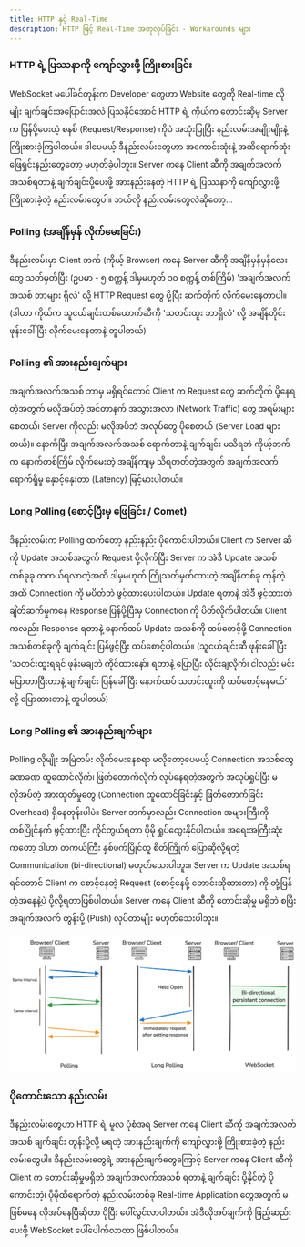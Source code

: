 ```yaml
---
title: HTTP နှင့် Real-Time
description: HTTP ဖြင့် Real-Time အတုလုပ်ခြင်း - Workarounds များ
---
```


### HTTP ရဲ့ ပြဿနာကို ကျော်လွှားဖို့ ကြိုးစားခြင်း

WebSocket မပေါ်ခင်တုန်းက Developer တွေဟာ Website တွေကို Real-time လိုမျိုး ချက်ချင်းအပြောင်းအလဲ ပြသနိုင်အောင် HTTP ရဲ့ ကိုယ်က တောင်းဆိုမှ Server က ပြန်ပို့ပေးတဲ့ စနစ် (Request/Response) ကိုပဲ အသုံးပြုပြီး နည်းလမ်းအမျိုးမျိုးနဲ့ ကြိုးစားခဲ့ကြပါတယ်။ ဒါပေမယ့် ဒီနည်းလမ်းတွေဟာ အကောင်းဆုံးနဲ့ အထိရောက်ဆုံး ဖြေရှင်းနည်းတွေတော့ မဟုတ်ခဲ့ပါဘူး။ Server ကနေ Client ဆီကို အချက်အလက်အသစ်ရတာနဲ့ ချက်ချင်းပို့ပေးဖို့ အားနည်းနေတဲ့ HTTP ရဲ့ ပြဿနာကို ကျော်လွှားဖို့ ကြိုးစားခဲ့တဲ့ နည်းလမ်းတွေပါ။ ဘယ်လို နည်းလမ်းတွေလဲဆိုတော့...

### Polling (အချိန်မှန် လိုက်မေးခြင်း)

ဒီနည်းလမ်းမှာ Client ဘက် (ကိုယ့် Browser) ကနေ Server ဆီကို အချိန်မှန်မှန်လေးတွေ သတ်မှတ်ပြီး (ဥပမာ - ၅ စက္ကန့် ဒါမှမဟုတ် ၁၀ စက္ကန့် တစ်ကြိမ်) 'အချက်အလက်အသစ် ဘာများ ရှိလဲ' လို့ HTTP Request တွေ ပို့ပြီး ဆက်တိုက် လိုက်မေးနေတာပါ။ (ဒါဟာ ကိုယ်က သူငယ်ချင်းတစ်ယောက်ဆီကို 'သတင်းထူး ဘာရှိလဲ' လို့ အချိန်တိုင်း ဖုန်းခေါ်ပြီး လိုက်မေးနေတာနဲ့ တူပါတယ်)

### Polling ၏ အားနည်းချက်များ

အချက်အလက်အသစ် ဘာမှ မရှိရင်တောင် Client က Request တွေ ဆက်တိုက် ပို့နေရတဲ့အတွက် မလိုအပ်တဲ့ အင်တာနက် အသွားအလာ (Network Traffic) တွေ အရမ်းများစေတယ်၊ Server ကိုလည်း မလိုအပ်ဘဲ အလုပ်တွေ ပိုစေတယ် (Server Load များတယ်)။ နောက်ပြီး အချက်အလက်အသစ် ရောက်တာနဲ့ ချက်ချင်း မသိရဘဲ ကိုယ့်ဘက်က နောက်တစ်ကြိမ် လိုက်မေးတဲ့ အချိန်ကျမှ သိရတတ်တဲ့အတွက် အချက်အလက် ရောက်ရှိမှု နှောင့်နှေးတာ (Latency) မြင့်မားပါတယ်။

### Long Polling (စောင့်ပြီးမှ ဖြေခြင်း / Comet)

ဒီနည်းလမ်းက Polling ထက်တော့ နည်းနည်း ပိုကောင်းပါတယ်။ Client က Server ဆီကို Update အသစ်အတွက် Request ပို့လိုက်ပြီး Server က အဲဒီ Update အသစ်တစ်ခုခု တကယ်ရလာတဲ့အထိ ဒါမှမဟုတ် ကြိုသတ်မှတ်ထားတဲ့ အချိန်တစ်ခု ကုန်တဲ့အထိ Connection ကို မပိတ်ဘဲ ဖွင့်ထားပေးပါတယ်။ Update ရတာနဲ့ အဲဒီ ဖွင့်ထားတဲ့ ချိတ်ဆက်မှုကနေ Response ပြန်ပို့ပြီးမှ Connection ကို ပိတ်လိုက်ပါတယ်။ Client ကလည်း Response ရတာနဲ့ နောက်ထပ် Update အသစ်ကို ထပ်စောင့်ဖို့ Connection အသစ်တစ်ခုကို ချက်ချင်း ပြန်ဖွင့်ပြီး ထပ်စောင့်ပါတယ်။ (သူငယ်ချင်းဆီ ဖုန်းခေါ်ပြီး 'သတင်းထူးရရင် ဖုန်းမချဘဲ ကိုင်ထားနော်၊ ရတာနဲ့ ပြောပြီး လိုင်းချလိုက်၊ ငါလည်း မင်းပြောတာပြီးတာနဲ့ ချက်ချင်း ပြန်ခေါ်ပြီး နောက်ထပ် သတင်းထူးကို ထပ်စောင့်နေမယ်' လို့ ပြောထားတာနဲ့ တူပါတယ်)

### Long Polling ၏ အားနည်းချက်များ

Polling လိုမျိုး အမြဲတမ်း လိုက်မေးနေစရာ မလိုတော့ပေမယ့် Connection အသစ်တွေ ခဏခဏ ထူထောင်လိုက်၊ ဖြတ်တောက်လိုက် လုပ်နေရတဲ့အတွက် အလုပ်ရှုပ်ပြီး မလိုအပ်တဲ့ အားထုတ်မှုတွေ (Connection ထူထောင်ခြင်းနှင့် ဖြတ်တောက်ခြင်း Overhead) ရှိနေတုန်းပါပဲ။ Server ဘက်မှာလည်း Connection အများကြီးကို တစ်ပြိုင်နက် ဖွင့်ထားပြီး ကိုင်တွယ်ရတာ ပိုမို ရှုပ်ထွေးနိုင်ပါတယ်။ အရေးအကြီးဆုံးကတော့ ဒါဟာ တကယ်ကြီး နှစ်ဖက်ပြိုင်တူ စိတ်ကြိုက် ပြောဆိုလို့ရတဲ့ Communication (bi-directional) မဟုတ်သေးပါဘူး။ Server က Update အသစ်ရရင်တောင် Client က စောင့်နေတဲ့ Request (စောင့်နေဖို့ တောင်းဆိုထားတာ) ကို တုံ့ပြန်တဲ့အနေနဲ့ပဲ ပို့လို့ရတာဖြစ်ပါတယ်။ Server ကနေ Client ဆီကို တောင်းဆိုမှု မရှိဘဲ စပြီး အချက်အလက် တွန်းပို့ (Push) လုပ်တာမျိုး မဟုတ်သေးပါဘူး။

<div class='flex justify-center p-4'>
<img class="mx-auto" src="/src/assets/websocket-comparison.png" alt="websocket comparison" width="700" height="auto">
</div>

### ပိုကောင်းသော နည်းလမ်း

ဒီနည်းလမ်းတွေဟာ HTTP ရဲ့ မူလ ပုံစံအရ Server ကနေ Client ဆီကို အချက်အလက်အသစ် ချက်ချင်း တွန်းပို့လို့ မရတဲ့ အားနည်းချက်ကို ကျော်လွှားဖို့ ကြိုးစားခဲ့တဲ့ နည်းလမ်းတွေပါ။ ဒီနည်းလမ်းတွေရဲ့ အားနည်းချက်တွေကြောင့် Server ကနေ Client ဆီကို Client က တောင်းဆိုမှုမရှိဘဲ အချက်အလက်အသစ် ရတာနဲ့ ချက်ချင်း ပို့နိုင်တဲ့ ပိုကောင်းတဲ့၊ ပိုမိုထိရောက်တဲ့ နည်းလမ်းတစ်ခု Real-time Application တွေအတွက် မဖြစ်မနေ လိုအပ်နေပြီဆိုတာ ပိုပြီး ပေါ်လွင်လာပါတယ်။ အဲဒီလိုအပ်ချက်ကို ဖြည့်ဆည်းပေးဖို့ WebSocket ပေါ်ပေါက်လာတာ ဖြစ်ပါတယ်။
